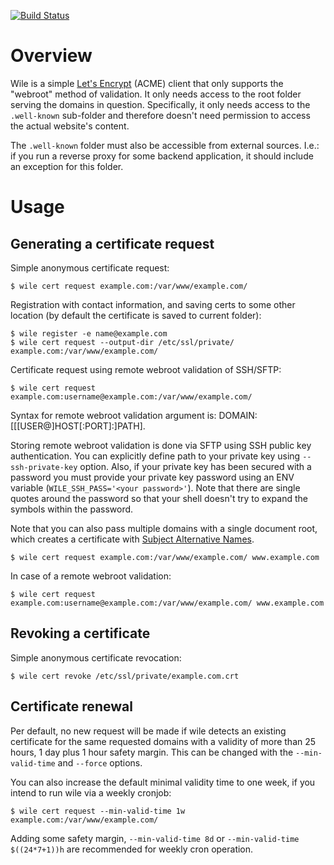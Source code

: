 [![Build Status](https://travis-ci.org/costela/wile.svg?branch=master)](https://travis-ci.org/costela/wile)

# Overview

Wile is a simple [Let's Encrypt](https://letsencrypt.org) (ACME) client that only supports the "webroot" method of validation. It only needs access to the root folder serving the domains in question. Specifically, it only needs access to the `.well-known` sub-folder and therefore doesn't need permission to access the actual website's content.

The `.well-known` folder must also be accessible from external sources. I.e.: if you run a reverse proxy for some backend application, it should include an exception for this folder.

# Usage

## Generating a certificate request

Simple anonymous certificate request:
```
$ wile cert request example.com:/var/www/example.com/
```

Registration with contact information, and saving certs to some other location (by default the certificate is saved to current folder):
```
$ wile register -e name@example.com
$ wile cert request --output-dir /etc/ssl/private/ example.com:/var/www/example.com/
```

Certificate request using remote webroot validation of SSH/SFTP:
```
$ wile cert request example.com:username@example.com:/var/www/example.com/
```

Syntax for remote webroot validation argument is: DOMAIN:[[[USER@]HOST[:PORT]:]PATH].

Storing remote webroot validation is done via SFTP using SSH public key authentication. You can explicitly define path to your private key using `--ssh-private-key` option. Also, if your private key has been secured with a password you must provide your private key password using an ENV variable (`WILE_SSH_PASS='<your password>'`). Note that there are single quotes around the password so that your shell doesn't try to expand the symbols within the password.

Note that you can also pass multiple domains with a single document root, which creates a certificate with [Subject Alternative Names](https://en.wikipedia.org/wiki/Subject_Alternative_Name).
```
$ wile cert request example.com:/var/www/example.com/ www.example.com
```

In case of a remote webroot validation:
```
$ wile cert request example.com:username@example.com:/var/www/example.com/ www.example.com
```

## Revoking a certificate

Simple anonymous certificate revocation:
```
$ wile cert revoke /etc/ssl/private/example.com.crt
```

## Certificate renewal

Per default, no new request will be made if wile detects an existing certificate for the same requested domains with a validity of more than 25 hours, 1 day plus 1 hour safety margin. This can be changed with the `--min-valid-time` and `--force` options.

You can also increase the default minimal validity time to one week, if you intend to run wile via a weekly cronjob:
```
$ wile cert request --min-valid-time 1w example.com:/var/www/example.com/
```

Adding some safety margin, `--min-valid-time 8d` or `--min-valid-time $((24*7+1))h` are recommended for weekly cron operation.
